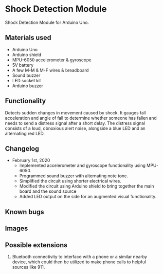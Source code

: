 # Shock Detection Module
Shock Detection Module for Arduino Uno.

## Materials used
* Arduino Uno
* Arduino shield
* MPU-6050 accelerometer & gyroscope
* 5V battery
* A few M-M & M-F wires & breadboard
* Sound buzzer
* LED socket kit
* Arduino buzzer

## Functionality
Detects sudden changes in movement caused by shock. It gauges fall acceleration and angle of fall to determine whether someone has fallen and needs to send a distress signal after a short delay. The distress signal consists of a loud, obnoxious alert noise, alongside a blue LED and an alternating red LED. 

## Changelog
* February 1st, 2020
  * Implemented accelerometer and gyroscope functionality using MPU-6050.
  * Programmed sound buzzer with alternating note tone.
  * Simplified the circuit using shorter electrical wires.
  * Modified the circuit using Arduino shield to bring together the main board and the sound source
  * Added LED output on the side for an augmented visual functionality.

## Known bugs

## Images

## Possible extensions
1. Bluetooth connectivity to interface with a phone or a similar nearby device, which could then be utilized to make phone calls to helpful sources like 911.
